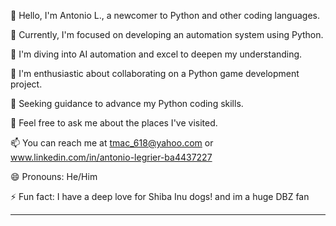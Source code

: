 👋 Hello, I'm Antonio L., a newcomer to Python and other coding languages.

🔭 Currently, I'm focused on developing an automation system using Python.

🌱 I'm diving into AI automation and excel to deepen my understanding.

👯 I'm enthusiastic about collaborating on a Python game development project.

🤔 Seeking guidance to advance my Python coding skills.

💬 Feel free to ask me about the places I've visited.

📫 You can reach me at tmac_618@yahoo.com or 
       www.linkedin.com/in/antonio-legrier-ba4437227

😄 Pronouns: He/Him

⚡ Fun fact: I have a deep love for Shiba Inu dogs! and im a huge DBZ fan

--- 